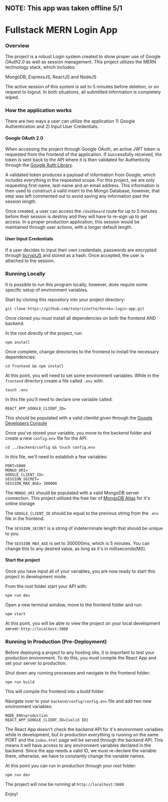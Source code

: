## NOTE: This app was taken offline 5/1

# Fullstack MERN Login App

### Overview

The project is a robust Login system created to show proper use of Google OAuth2.0 as well as session management. This project utilizes the MERN technology stack, which includes:

MongoDB, ExpressJS, ReactJS and NodeJS

The active session of this system is set to 5 minutes before deletion, or on request to logout. In both situations, all submitted information is completely wiped.

### How the application works

There are two ways a user can utilize the application 1) Google Authentication and 2) Input User Credentials.

#### Google OAuth 2.0

When accessing the project through Google OAuth, an active JWT token is requested from the frontend of the application. If successfully received, the token is sent back to the API where it is then validated for Authenticity through the [Google Auth Library](https://www.npmjs.com/package/google-auth-library).

A validated token produces a payload of information from Google, which includes everything in the requested scope. For this project, we are only requesting first-name, last-name and an email address. This information is then used to construct a valid insert to the Mongo Database, however, that step was left commented out to avoid saving any information past the session length.

Once created, a user can access the `/dashboard` route for up to 5 minutes before their session is destroy and they will have to re-sign up to get access. In a proper production application, this session would be maintained through user actions, with a longer default length.

#### User Input Credentials

If a user decides to input their own credentials, passwords are encrypted through [bcryptJS](https://www.npmjs.com/package/bcryptjs) and stored as a hash. Once accepted, the user is attached to the session.

### Running Locally

It is possible to run this program locally, however, does require some specific setup of environment variables.

Start by cloning this repository into your project directory:

```
git clone https://github.com/tonyrizzotto/heroku-login-app.git
```

Once cloned you must install all dependencies on both the frontend AND backend.

In the root directly of the project, run:

```
npm install
```

Once complete, change directories to the frontend to install the necessary dependencies:

```
cd frontend && npm install
```

At this point, you will need to set some environment variables. While in the `frontend` directory create a file called `.env` with:

```
touch .env
```

In this file you'll need to declare one variable called:

```
REACT_APP_GOOGLE_CLIENT_ID=
```

This should be populated with a valid clientId given through the [Google Developers Console](https://console.cloud.google.com/)

Once you've stored your variable, you move to the backend folder and create a new `config.env` file for the API.

```
cd ../backend/config && touch config.env
```

In this file, we'll need to establish a few variables:

```
PORT=5000
MONGO_URI=
GOOGLE_CLIENT_ID=
SESSION_SECRET=
SESSION_MAX_AGE= 300000
```

The `MONGO_URI` should be populated with a valid MongoDB server connection. This project utilized the free tier of [MongoDB Atlas](https://www.mongodb.com/cloud/atlas) for it's online storage

The `GOOGLE_CLIENT_ID` should be equal to the previous string from the `.env` file in the frontend.

The `SESSION_SECRET` is a string of indeterminate length that should be unique to you.

The `SESSION_MAX_AGE` is set to 300000ms, which is 5 minutes. You can change this to any desired value, as long as it's in milliseconds(MS).

#### Start the project

Once you have input all of your variables, you are now ready to start this project in development mode.

From the root folder start your API with:

```
npm run dev
```

Open a new terminal window, move to the frontend folder and run:

```
npm start
```

At this point, you will be able to view the project on your local development server: `http://localhost:3000`

### Running In Production (Pre-Deployment)

Before deploying a project to any hosting site, it is important to test your production environment. To do this, you must compile the React App and set your server to production.

Shut down any running processes and navigate to the frontend folder:

```
npm run build
```

This will compile the frontend into a build folder.

Navigate over to your `backend/config/config.env` file and add two new environment variables:

```
NODE_ENV=production
REACT_APP_GOOGLE_CLIENT_ID={valid ID}
```

The React App doesn't check the backend API for it's environment variables while in development, but in production everything is running on the same PORT and the `index.html` page will be served through the backend API. This means it will have access to any environment variables declared in the backend. Since the app needs a valid ID, we must re-declare the variable there, otherwise, we have to constantly change the variable names.

At this point you can run in production through your root folder:

```
npm run dev
```

The project will now be running at `http://localhost:5000`

Enjoy!

